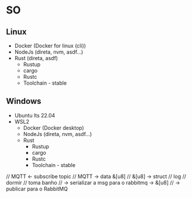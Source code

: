 # SO

## Linux
- Docker (Docker for linux (cli))
- NodeJs (direta, nvm, asdf...)
- Rust (direta, asdf)
  - Rustup
  - cargo
  - Rustc
  - Toolchain - stable

## Windows
  - Ubuntu lts 22.04
  - WSL2
    - Docker (Docker desktop)
    - NodeJs (direta, nvm, asdf...)
    - Rust
      - Rustup
      - cargo
      - Rustc
      - Toolchain - stable



// MQTT <- subscribe topic
    // MQTT -> data &[u8]
        // &[u8] -> struct
            // log 
            // dormir
            // toma banho
                // -> serializar a msg para o rabbitmq -> &[u8]
                    // -> publicar para o RabbitMQ